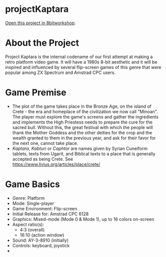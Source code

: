 projectKaptara
=====

[Open this project in 8bitworkshop](http://8bitworkshop.com/redir.html?platform=cpc.6128&githubURL=https%3A%2F%2Fgithub.com%2Fvaspervnp%2FprojectKaptara&file=main.asm).

About the Project
====
Project Kaptara is the internal codename of our first attempt at making a retro platform video game. It will have a 1980s 8-bit aesthetic and it will be inspired and influenced by several flip-screen games of this genre that were popular among ZX Spectrum and Amstrad CPC users. 

Game Premise
====
- The plot of the game takes place in the Bronze Age, on the island of Crete - the era and homeplace of the civilization we now call "Minoan". The player must explore the game's screens and gather the ingredients and implements the High Priestess needs to prepare the cure for the sacred bull. Without this, the great festival with which the people will thank the Mother Goddess and the other deities for the crop and the wealth granted to them in the previous year, and ask for their favor for the next one, cannot take place.
- *Kaptara*, *Kabturi* or *Caphtor* are names given by Syrian Cuneiform tablets, texts from Ugarit, and Biblical texts to a place that is generally accepted as being Crete. See https://www.livius.org/articles/place/crete/

Game Basics
====
- Genre: Platform
- Mode: Single-player
- Game Environment: Flip-screen
- Initial Release for: Amstrad CPC 6128
- Graphics: Mixed-mode (Mode 0 & Mode 1), up to 16 colors on-screen
- Aspect ratio(s):
  - 4:3 (overall)
  - 16:10 (action window)
- Sound: AY-3-8910 (initially)
- Controls: keyboard, joystick
-

